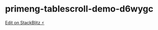 # primeng-tablescroll-demo-d6wygc

[Edit on StackBlitz ⚡️](https://stackblitz.com/edit/primeng-tablescroll-demo-d6wygc)